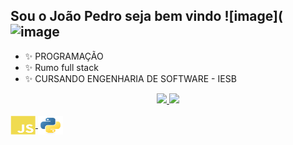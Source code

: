 ## Sou o João Pedro seja bem vindo ![image](![image](https://user-images.githubusercontent.com/97186923/166618059-afbcfb59-b293-41fe-8e5d-57de46a298e9.png)

- ✨ PROGRAMAÇÃO 
- ✨ Rumo full stack 
- ✨ CURSANDO ENGENHARIA DE SOFTWARE - IESB

<div align="center">
  <a href="https://github.com/9893j">
  <img height="180em" src="https://github-readme-stats.vercel.app/api?username=9893j&show_icons=true&theme=tokyonight&include_all_commits=true&count_private=true"/>
  <img height="180em" src="https://github-readme-stats.vercel.app/api/top-langs/?username=9893j&layout=compact&langs_count=7&theme=tokyonight"/>
    </div>

  <div style="display: inline_block"><br>
  <img align="center" alt="9893j-Js" height="30" width="40" src="https://raw.githubusercontent.com/devicons/devicon/master/icons/javascript/javascript-plain.svg">
  <img align="center" alt="9893j-Python" height="30" width="40" src="https://raw.githubusercontent.com/devicons/devicon/master/icons/python/python-original.svg">

  </div>

##
  
